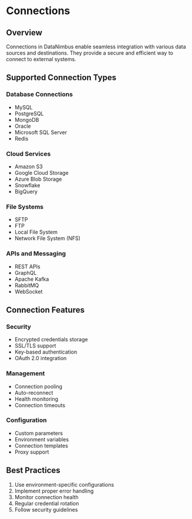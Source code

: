 # Connections

## Overview

Connections in DataNimbus enable seamless integration with various data sources and destinations. They provide a secure and efficient way to connect to external systems.

## Supported Connection Types

### Database Connections
- MySQL
- PostgreSQL
- MongoDB
- Oracle
- Microsoft SQL Server
- Redis

### Cloud Services
- Amazon S3
- Google Cloud Storage
- Azure Blob Storage
- Snowflake
- BigQuery

### File Systems
- SFTP
- FTP
- Local File System
- Network File System (NFS)

### APIs and Messaging
- REST APIs
- GraphQL
- Apache Kafka
- RabbitMQ
- WebSocket

## Connection Features

### Security
- Encrypted credentials storage
- SSL/TLS support
- Key-based authentication
- OAuth 2.0 integration

### Management
- Connection pooling
- Auto-reconnect
- Health monitoring
- Connection timeouts

### Configuration
- Custom parameters
- Environment variables
- Connection templates
- Proxy support

## Best Practices

1. Use environment-specific configurations
2. Implement proper error handling
3. Monitor connection health
4. Regular credential rotation
5. Follow security guidelines 